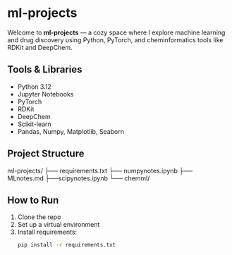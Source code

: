 # ml-projects 

Welcome to **ml-projects** — a cozy space where I explore machine learning and drug discovery using Python, PyTorch, and cheminformatics tools like RDKit and DeepChem.

## Tools & Libraries

- Python 3.12
- Jupyter Notebooks
- PyTorch
- RDKit
- DeepChem
- Scikit-learn
- Pandas, Numpy, Matplotlib, Seaborn

##  Project Structure
ml-projects/
├── requirements.txt
├── numpynotes.ipynb
├── MLnotes.md
├──scipynotes.ipynb
└── chemml/         
##  How to Run

1. Clone the repo  
2. Set up a virtual environment  
3. Install requirements:
   ```bash
   pip install -r requirements.txt
   
